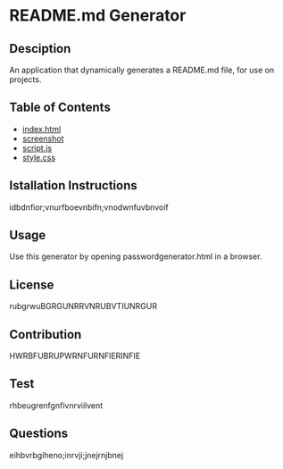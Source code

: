 # README.md Generator

## Desciption
An application that dynamically generates a README.md file, for use on projects.

## Table of Contents
- [index.html](Contains-the-html-page-for-the-generator.)
- [screenshot](Contains-a-screenshot-of-the-assignment.)
- [script.js](Contains-the-javascript-file.)
- [style.css](Contains-the-stylesheet.)

## Istallation Instructions
idbdnfior;vnurfboevnbifn;vnodwnfuvbnvoif

## Usage 
Use this generator by opening passwordgenerator.html in a browser.

## License
rubgrwuBGRGUNRRVNRUBVTIUNRGUR
## Contribution
HWRBFUBRUPWRNFURNFIERINFIE

## Test
rhbeugrenfgnfivnrviilvent

## Questions
eihbvrbgiheno;inrvji;jnejrnjbnej